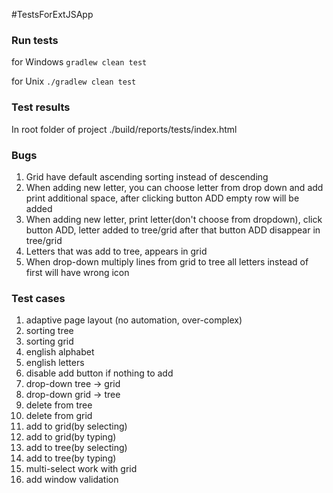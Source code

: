 #TestsForExtJSApp

<h3>Run tests</h3>
<p>for Windows <code>gradlew clean test</code></p>
<p>for Unix <code>./gradlew clean test</code></p>

<h3>Test results</h3>
In root folder of project ./build/reports/tests/index.html


<h3>Bugs</h3>
<ol>
<li>Grid have default ascending sorting instead of descending</li>
<li>When adding new letter, you can choose letter from drop down and add print additional space, after clicking button ADD empty row will be added</li>
<li>When adding new letter, print letter(don't choose from dropdown),  click button ADD, letter added to tree/grid after that button ADD disappear in tree/grid</li>
<li>Letters that was add to tree, appears in grid</li>
<li>When drop-down multiply lines from grid to tree all letters instead of first will have wrong icon</li>
</ol>

<h3>Test cases</h3>
<ol>
<li>adaptive page layout (no automation, over-complex)</li>
<li>sorting tree</li>
<li>sorting grid</li>
<li>english alphabet</li>
<li>english letters</li>
<li>disable add button if nothing to add</li>
<li>drop-down tree -> grid</li>
<li>drop-down grid -> tree</li>
<li>delete from tree</li>
<li>delete from grid</li>
<li>add to grid(by selecting)</li>
<li>add to grid(by typing)</li>
<li>add to tree(by selecting)</li>
<li>add to tree(by typing)</li>
<li>multi-select work with grid</li>
<li>add window validation</li>
</ol>